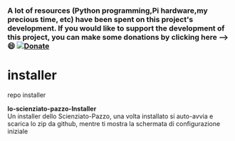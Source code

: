 ### **A lot of resources (Python programming,Pi hardware,my precious time, etc) have been spent on this project's development. If you would like to support the development of this project, you can make some donations by clicking here --> :smile:** [![Donate](https://img.shields.io/badge/Donate-PayPal-green.svg)](https://www.paypal.com/donate/?hosted_button_id=HQ6KGF3PVSAPG)
# installer
repo installer

<b>lo-scienziato-pazzo-Installer</b><br>
Un installer dello Scienziato-Pazzo, una volta installato si auto-avvia e scarica lo zip da github, mentre ti mostra la schermata di configurazione iniziale<br>
